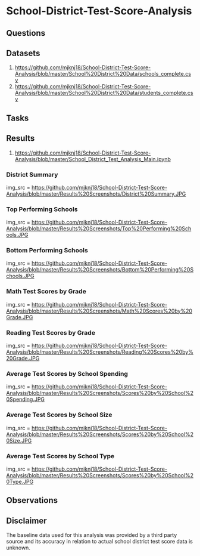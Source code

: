 # School-District-Test-Score-Analysis



## Questions



## Datasets

1. https://github.com/mjknj18/School-District-Test-Score-Analysis/blob/master/School%20District%20Data/schools_complete.csv
2. https://github.com/mjknj18/School-District-Test-Score-Analysis/blob/master/School%20District%20Data/students_complete.csv

## Tasks



## Results

1. https://github.com/mjknj18/School-District-Test-Score-Analysis/blob/master/School_District_Test_Analysis_Main.ipynb

### District Summary

img_src = <https://github.com/mjknj18/School-District-Test-Score-Analysis/blob/master/Results%20Screenshots/District%20Summary.JPG>

### Top Performing Schools

img_src = <https://github.com/mjknj18/School-District-Test-Score-Analysis/blob/master/Results%20Screenshots/Top%20Performing%20Schools.JPG>

### Bottom Performing Schools

img_src = <https://github.com/mjknj18/School-District-Test-Score-Analysis/blob/master/Results%20Screenshots/Bottom%20Performing%20Schools.JPG>

### Math Test Scores by Grade

img_src = <https://github.com/mjknj18/School-District-Test-Score-Analysis/blob/master/Results%20Screenshots/Math%20Scores%20by%20Grade.JPG>

### Reading Test Scores by Grade

img_src = <https://github.com/mjknj18/School-District-Test-Score-Analysis/blob/master/Results%20Screenshots/Reading%20Scores%20by%20Grade.JPG>

### Average Test Scores by School Spending

img_src = <https://github.com/mjknj18/School-District-Test-Score-Analysis/blob/master/Results%20Screenshots/Scores%20by%20School%20Spending.JPG>

### Average Test Scores by School Size

img_src = <https://github.com/mjknj18/School-District-Test-Score-Analysis/blob/master/Results%20Screenshots/Scores%20by%20School%20Size.JPG>

### Average Test Scores by School Type

img_src = <https://github.com/mjknj18/School-District-Test-Score-Analysis/blob/master/Results%20Screenshots/Scores%20by%20School%20Type.JPG>

## Observations



## Disclaimer

The baseline data used for this analysis was provided by a third party source and its accuracy in relation to actual school district test score data is unknown.
